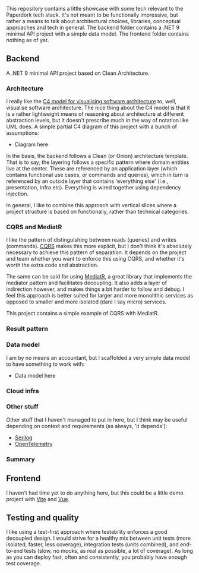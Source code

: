This repository contains a little showcase with some tech relevant to the Paperdork tech stack. It's not meant to be functionally impressive, but rather a means to talk about architectural choices, libraries, conceptual approaches and tech in general. The backend folder contains a .NET 9 minimal API project with a simple data model. The frontend folder contains nothing as of yet.

## Backend

A .NET 9 minimal API project based on Clean Architecture.

### Architecture
I really like the [C4 model for visualising software architecture](https://c4model.com/) to, well, visualise software architecture. The nice thing about the C4 model is that it is a rather lightweight means of reasoning about architecture at different abstraction levels, but it doesn't prescribe much in the way of notation like UML does. A simple partial C4 diagram of this project with a bunch of assumptions:

* Diagram here

In the basis, the backend follows a Clean (or Onion) architecture template. That is to say, the layering follows a specific pattern where domain entities live at the center. These are referenced by an application layer (which contains functional use cases, or commands and queries), which in turn is referenced by an outside layer that contains 'everything else' (i.e., presentation, infra etc). Everything is wired together using dependency injection.

In general, I like to combine this approach with vertical slices where a project structure is based on functionaliy, rather than technical categories.

### CQRS and MediatR

I like the pattern of distinguishing between reads (queries) and writes (commands). [CQRS](https://martinfowler.com/bliki/CQRS.html) makes this more explicit, but I don't think it's absolutely necessary to achieve this pattern of separation. It depends on the project and team whether you want to enforce this using CQRS, and whether it's worth the extra code and abstraction. 

The same can be said for using [MediatR](https://github.com/jbogard/MediatR), a great library that implements the mediator pattern and facilitates decoupling. It also adds a layer of indirection however, and makes things a bit harder to follow and debug. I feel this approach is better suited for larger and more monolithic services as opposed to smaller and more isolated (dare I say micro) services.

This project contains a simple example of CQRS with MediatR.

### Result pattern

### Data model

I am by no means an accountant, but I scaffolded a very simple data model to have something to work with:

* Data model here


### Cloud infra

### Other stuff

Other stuff that I haven't managed to put in here, but I think may be useful depending on context and requirements (as always, 'it depends'):

* [Serilog](https://serilog.net/)
* [OpenTelemetry](https://opentelemetry.io/)

### Summary

## Frontend

I haven't had time yet to do anything here, but this could be a little demo project with [Vite](https://vite.dev/guide/) and [Vue](https://vuejs.org/).


## Testing and quality

I like using a test-first approach where testability enforces a good decoupled design. I would strive for a healthy mix between unit tests (more isolated, faster, less coverage), integration tests (units combined), and end-to-end tests (slow, no mocks, as real as possible, a lot of coverage). As long as you can deploy fast, often and consistently, you probably have enough test coverage.
